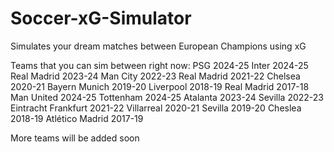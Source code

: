 # Soccer-xG-Simulator
Simulates your dream matches between European Champions using xG

Teams that you can sim between right now:
PSG 2024-25
Inter 2024-25
Real Madrid 2023-24
Man City 2022-23
Real Madrid 2021-22
Chelsea 2020-21
Bayern Munich 2019-20
Liverpool 2018-19
Real Madrid 2017-18
Man United 2024-25
Tottenham 2024-25
Atalanta 2023-24
Sevilla 2022-23
Eintracht Frankfurt 2021-22
Villarreal 2020-21
Sevilla 2019-20
Cheslea 2018-19
Atlético Madrid 2017-19

More teams will be added soon
